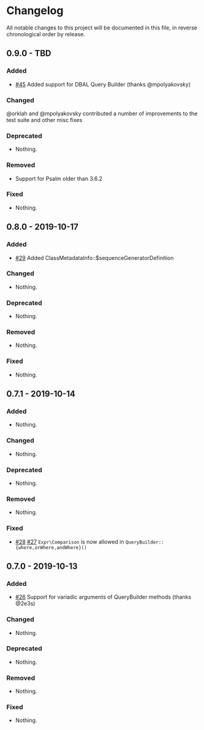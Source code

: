 # Changelog

All notable changes to this project will be documented in this file, in reverse chronological order by release.

## 0.9.0 - TBD

### Added

- [#45](https://github.com/weirdan/doctrine-psalm-plugin/pull/29) Added support for DBAL Query Builder (thanks @mpolyakovsky)

### Changed

@orklah and @mpolyakovsky contributed a number of improvements to the test suite and other misc fixes

### Deprecated

- Nothing.

### Removed

- Support for Psalm older than 3.6.2

### Fixed

- Nothing.

## 0.8.0 - 2019-10-17

### Added

- [#29](https://github.com/weirdan/doctrine-psalm-plugin/pull/29) Added ClassMetadataInfo::$sequenceGeneratorDefinition

### Changed

- Nothing.

### Deprecated

- Nothing.

### Removed

- Nothing.

### Fixed

- Nothing.

## 0.7.1 - 2019-10-14

### Added

- Nothing.

### Changed

- Nothing.

### Deprecated

- Nothing.

### Removed

- Nothing.

### Fixed

- [#28](https://github.com/weirdan/doctrine-psalm-plugin/pull/28) [#27](https://github.com/weirdan/doctrine-psalm-plugin/issues/27) `Expr\Comparison` is now allowed in `QueryBuilder::{where,orWhere,andWhere}()`

## 0.7.0 - 2019-10-13

### Added

- [#26](https://github.com/weirdan/doctrine-psalm-plugin/pull/26) Support for variadic arguments of QueryBuilder methods (thanks @2e3s)

### Changed

- Nothing.

### Deprecated

- Nothing.

### Removed

- Nothing.

### Fixed

- Nothing.
